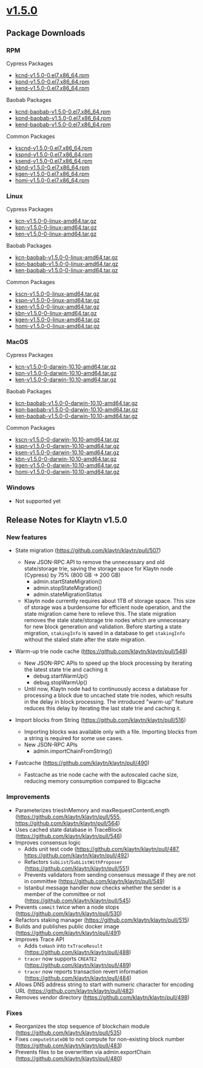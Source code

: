 # [v1.5.0](https://docs.kaia.io/nodes/downloads/v1.5.0)

## Package Downloads

### RPM <a id="rpm"></a>

Cypress Packages
- [kcnd-v1.5.0-0.el7.x86_64.rpm](http://packages.klaytn.net/klaytn/v1.5.0/kcnd-v1.5.0-0.el7.x86_64.rpm)
- [kpnd-v1.5.0-0.el7.x86_64.rpm](http://packages.klaytn.net/klaytn/v1.5.0/kpnd-v1.5.0-0.el7.x86_64.rpm)
- [kend-v1.5.0-0.el7.x86_64.rpm](http://packages.klaytn.net/klaytn/v1.5.0/kend-v1.5.0-0.el7.x86_64.rpm)

Baobab Packages
- [kcnd-baobab-v1.5.0-0.el7.x86_64.rpm](http://packages.klaytn.net/klaytn/v1.5.0/kcnd-baobab-v1.5.0-0.el7.x86_64.rpm)
- [kpnd-baobab-v1.5.0-0.el7.x86_64.rpm](http://packages.klaytn.net/klaytn/v1.5.0/kpnd-baobab-v1.5.0-0.el7.x86_64.rpm)
- [kend-baobab-v1.5.0-0.el7.x86_64.rpm](http://packages.klaytn.net/klaytn/v1.5.0/kend-baobab-v1.5.0-0.el7.x86_64.rpm)

Common Packages
- [kscnd-v1.5.0-0.el7.x86_64.rpm](http://packages.klaytn.net/klaytn/v1.5.0/kscnd-v1.5.0-0.el7.x86_64.rpm)
- [kspnd-v1.5.0-0.el7.x86_64.rpm](http://packages.klaytn.net/klaytn/v1.5.0/kspnd-v1.5.0-0.el7.x86_64.rpm)
- [ksend-v1.5.0-0.el7.x86_64.rpm](http://packages.klaytn.net/klaytn/v1.5.0/ksend-v1.5.0-0.el7.x86_64.rpm)
- [kbnd-v1.5.0-0.el7.x86_64.rpm](http://packages.klaytn.net/klaytn/v1.5.0/kbnd-v1.5.0-0.el7.x86_64.rpm)
- [kgen-v1.5.0-0.el7.x86_64.rpm](http://packages.klaytn.net/klaytn/v1.5.0/kgen-v1.5.0-0.el7.x86_64.rpm)
- [homi-v1.5.0-0.el7.x86_64.rpm](http://packages.klaytn.net/klaytn/v1.5.0/homi-v1.5.0-0.el7.x86_64.rpm)

### Linux <a id="linux"></a>

Cypress Packages
- [kcn-v1.5.0-0-linux-amd64.tar.gz](http://packages.klaytn.net/klaytn/v1.5.0/kcn-v1.5.0-0-linux-amd64.tar.gz)
- [kpn-v1.5.0-0-linux-amd64.tar.gz](http://packages.klaytn.net/klaytn/v1.5.0/kpn-v1.5.0-0-linux-amd64.tar.gz)
- [ken-v1.5.0-0-linux-amd64.tar.gz](http://packages.klaytn.net/klaytn/v1.5.0/ken-v1.5.0-0-linux-amd64.tar.gz)

Baobab Packages
- [kcn-baobab-v1.5.0-0-linux-amd64.tar.gz](http://packages.klaytn.net/klaytn/v1.5.0/kcn-baobab-v1.5.0-0-linux-amd64.tar.gz)
- [kpn-baobab-v1.5.0-0-linux-amd64.tar.gz](http://packages.klaytn.net/klaytn/v1.5.0/kpn-baobab-v1.5.0-0-linux-amd64.tar.gz)
- [ken-baobab-v1.5.0-0-linux-amd64.tar.gz](http://packages.klaytn.net/klaytn/v1.5.0/ken-baobab-v1.5.0-0-linux-amd64.tar.gz)

Common Packages
- [kscn-v1.5.0-0-linux-amd64.tar.gz](http://packages.klaytn.net/klaytn/v1.5.0/kscn-v1.5.0-0-linux-amd64.tar.gz)
- [kspn-v1.5.0-0-linux-amd64.tar.gz](http://packages.klaytn.net/klaytn/v1.5.0/kspn-v1.5.0-0-linux-amd64.tar.gz)
- [ksen-v1.5.0-0-linux-amd64.tar.gz](http://packages.klaytn.net/klaytn/v1.5.0/ksen-v1.5.0-0-linux-amd64.tar.gz)
- [kbn-v1.5.0-0-linux-amd64.tar.gz](http://packages.klaytn.net/klaytn/v1.5.0/kbn-v1.5.0-0-linux-amd64.tar.gz)
- [kgen-v1.5.0-0-linux-amd64.tar.gz](http://packages.klaytn.net/klaytn/v1.5.0/kgen-v1.5.0-0-linux-amd64.tar.gz)
- [homi-v1.5.0-0-linux-amd64.tar.gz](http://packages.klaytn.net/klaytn/v1.5.0/homi-v1.5.0-0-linux-amd64.tar.gz)

### MacOS <a id="macos"></a>

Cypress Packages
- [kcn-v1.5.0-0-darwin-10.10-amd64.tar.gz](http://packages.klaytn.net/klaytn/v1.5.0/kcn-v1.5.0-0-darwin-10.10-amd64.tar.gz)
- [kpn-v1.5.0-0-darwin-10.10-amd64.tar.gz](http://packages.klaytn.net/klaytn/v1.5.0/kpn-v1.5.0-0-darwin-10.10-amd64.tar.gz)
- [ken-v1.5.0-0-darwin-10.10-amd64.tar.gz](http://packages.klaytn.net/klaytn/v1.5.0/ken-v1.5.0-0-darwin-10.10-amd64.tar.gz)

Baobab Packages
- [kcn-baobab-v1.5.0-0-darwin-10.10-amd64.tar.gz](http://packages.klaytn.net/klaytn/v1.5.0/kcn-baobab-v1.5.0-0-darwin-10.10-amd64.tar.gz)
- [kpn-baobab-v1.5.0-0-darwin-10.10-amd64.tar.gz](http://packages.klaytn.net/klaytn/v1.5.0/kpn-baobab-v1.5.0-0-darwin-10.10-amd64.tar.gz)
- [ken-baobab-v1.5.0-0-darwin-10.10-amd64.tar.gz](http://packages.klaytn.net/klaytn/v1.5.0/ken-baobab-v1.5.0-0-darwin-10.10-amd64.tar.gz)

Common Packages
- [kscn-v1.5.0-0-darwin-10.10-amd64.tar.gz](http://packages.klaytn.net/klaytn/v1.5.0/kscn-v1.5.0-0-darwin-10.10-amd64.tar.gz)
- [kspn-v1.5.0-0-darwin-10.10-amd64.tar.gz](http://packages.klaytn.net/klaytn/v1.5.0/kspn-v1.5.0-0-darwin-10.10-amd64.tar.gz)
- [ksen-v1.5.0-0-darwin-10.10-amd64.tar.gz](http://packages.klaytn.net/klaytn/v1.5.0/ksen-v1.5.0-0-darwin-10.10-amd64.tar.gz)
- [kbn-v1.5.0-0-darwin-10.10-amd64.tar.gz](http://packages.klaytn.net/klaytn/v1.5.0/kbn-v1.5.0-0-darwin-10.10-amd64.tar.gz)
- [kgen-v1.5.0-0-darwin-10.10-amd64.tar.gz](http://packages.klaytn.net/klaytn/v1.5.0/kgen-v1.5.0-0-darwin-10.10-amd64.tar.gz)
- [homi-v1.5.0-0-darwin-10.10-amd64.tar.gz](http://packages.klaytn.net/klaytn/v1.5.0/homi-v1.5.0-0-darwin-10.10-amd64.tar.gz)


### Windows <a id="windows"></a>

- Not supported yet


## Release Notes for Klaytn v1.5.0

### New features <a id="new-features"></a>
- State migration (https://github.com/klaytn/klaytn/pull/507)
    - New JSON-RPC API to remove the unnecessary and old state/storage trie, saving the storage space for Klaytn node (Cypress) by 75% (800 GB -> 200 GB)
        - admin.startStateMigration()
        - admin.stopStateMigration()
        - admin.stateMigrationStatus
    - Klaytn node currently requires about 1TB of storage space. This size of storage was a burdensome for efficient node operation, and the state migration came here to relieve this. The state migration removes the stale state/storage trie nodes which are unnecessary for new block generation and validation. Before starting a state migration, `stakingInfo` is saved in a database to get `stakingInfo` without the staled state after the state migration.
   
- Warm-up trie node cache (https://github.com/klaytn/klaytn/pull/548)
    - New JSON-RPC APIs to speed up the block processing by iterating the latest state trie and caching it
        - debug.startWarmUp()
        - debug.stopWarmUp()
    - Until now, Klaytn node had to continuously access a database for processing a block due to uncached state trie nodes, which results in the delay in block processing. The introduced "warm-up" feature reduces this delay by iterating the last state trie and caching it.

- Import blocks from String (https://github.com/klaytn/klaytn/pull/516)
  - Importing blocks was available only with a file. Importing blocks from a string is required for some use cases.
  - New JSON-RPC APIs 
    - admin.importChainFromString()
  
- Fastcache (https://github.com/klaytn/klaytn/pull/490)
    - Fastcache as trie node cache with the autoscaled cache size, reducing memory consumption compared to Bigcache

### Improvements <a id='improvements'></a>
- Parameterizes triesInMemory and maxRequestContentLength (https://github.com/klaytn/klaytn/pull/555, https://github.com/klaytn/klaytn/pull/564)
- Uses cached state database in TraceBlock (https://github.com/klaytn/klaytn/pull/546)
- Improves consensus logic
    - Adds unit test code (https://github.com/klaytn/klaytn/pull/487, https://github.com/klaytn/klaytn/pull/492)
    - Refactors `SubList`/`SubListWithProposer` (https://github.com/klaytn/klaytn/pull/551)
    - Prevents validators from sending consensus message if they are not in committee (https://github.com/klaytn/klaytn/pull/549)
    - Istanbul message handler now checks whether the sender is a member of the committee or not (https://github.com/klaytn/klaytn/pull/545)      
- Prevents `commit` twice when a node stops (https://github.com/klaytn/klaytn/pull/530)
- Refactors staking manager (https://github.com/klaytn/klaytn/pull/515)
- Builds and publishes public docker image (https://github.com/klaytn/klaytn/pull/491)
- Improves Trace API
  - Adds `txHash` into `txTraceResult` (https://github.com/klaytn/klaytn/pull/488)
  - `tracer` now supports `CREATE2` (https://github.com/klaytn/klaytn/pull/489)
  - `tracer` now reports transaction revert information (https://github.com/klaytn/klaytn/pull/484)
- Allows DNS address string to start with numeric character for encoding URL  (https://github.com/klaytn/klaytn/pull/482)
- Removes vendor directory (https://github.com/klaytn/klaytn/pull/498)

### Fixes <a id='fixes'></a>
- Reorganizes the stop sequence of blockchain module (https://github.com/klaytn/klaytn/pull/535)
- Fixes `computeStateDB` to not compute for non-existing block number (https://github.com/klaytn/klaytn/pull/483)
- Prevents files to be overwritten via admin.exportChain (https://github.com/klaytn/klaytn/pull/480)
